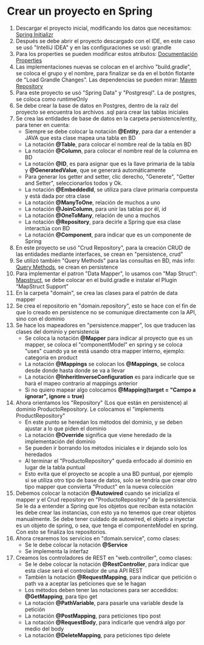 # Crear un proyecto en Spring

1. Descargar el proyecto inicial, modificando los datos que necesitamos: [Spring Initializr](https://start.spring.io/)
2. Después se debe abrir el proyecto descargado con el IDE, en este caso se usó "IntelliJ IDEA" y en las configuraciones se usó: grandle
3. Para los properties se pueden modificar estos atributos: [Documentación Properties](https://docs.spring.io/spring-boot/docs/current/reference/html/application-properties.html)
4. Las implementaciones nuevas se colocan en el archivo "build.gradle", se coloca el grupo y el nombre, para finalizar se da en el botón flotante de "Load Grandle Changes". Las dependencias se pueden mirar: [Maven Repository](https://mvnrepository.com/)
5. Para este proyecto se usó "Spring Data" y "Postgresql". La de postgres, se coloca como runtimeOnly
6. Se debe crear la base de datos en Postgres, dentro de la raíz del proyecto se encuentra los archivos .sql para crear las tablas iniciales
7. Se crea las entidades de base de datos en la carpeta persistence/entity, para tener en cuenta:
   - Siempre se debe colocar la notación **@Entity**, para dar a entender a JAVA que esta clase mapea una tabla en BD
   - La notación **@Table**, para colocar el nombre real de la tabla en BD
   - La notación **@Column**, para colocar el nombre real de la columna en BD
   - La notación **@ID**, es para asignar que es la llave primaria de la tabla y **@GeneratedValue**, que se generará automáticamente
   - Para generar los getter and setter, clic derecho, "Generete", "Getter and Setter", seleccionarlos todos y Ok.
   - La notación **@EmbeddedId**, se utiliza para clave primaria compuesta y está dada por otra clase 
   - La notación **@ManyToOne**, relación de muchos a uno
   - La notación **@JoinColumn**, para unir las tablas por él, id
   - La notación **@OneToMany**, relación de uno a muchos
   - La notación **@Repository**, para decirle a Spring que esa clase interactúa con BD
   - La notación **@Component**, para indicar que es un componente de Spring
8. En este proyecto se usó "Crud Repository", para la creación CRUD de las entidades mediante interfaces, se crean en "persistence, crud"
9. Se utilizó también "Query Methods" para las consultas en BD, más info: [Query Methods](https://docs.spring.io/spring-data/jpa/docs/current/reference/html/#jpa.query-methods), se crean en persistence
10. Para implementar el patron "Data Mapper", lo usamos con "Map Struct": [Mapstruct](https://mapstruct.org/documentation/installation/), se debe colocar en el build.gradle e instalar el Plugin “MapStruct Support”
11. En la carpeta "domain", se crea las clases para el patrón de data mapper
12. Se crea el repositorio en "domain.repository", esto se hace con el fin de que lo creado en persistence no se comunique directamente con la API, sino con el dominio
13. Se hace los mapeadores en "persistence.mapper", los que traducen las clases del dominio y persistencia
    - Se coloca la notación **@Mapper** para indicar al proyecto que es un mapper, se coloca el "componentModel" en spring y se coloca "uses" cuando ya se está usando otra mapper interno, ejemplo: categoria en product
    - La notación **@Mappings** se colocan los **@Mappings**, se coloca desde donde hasta donde se va a llevar
    - La notación **@InheritInverseConfiguration** es para indicarle que se hará el mapeo contrario al mappings anterior
    - Si no quiero mapear algo colocamos **@Mapping(target = "Campo a ignorar", ignore = true)**
14. Ahora orientamos los "Repository" (Los que están en persistence) al dominio ProductoRepository. Le colocamos el "implements ProductRepository"
    - En este punto se heredan los métodos del dominio, y se deben ajustar a lo que piden el dominio
    - La notación **@Override** significa que viene heredado de la implementación del dominio
    - Se pueden ir borrando los métodos iniciales e ir dejando solo los heredados
    - Al terminar el "ProductoRepository" queda enfocado al dominio en lugar de la tabla puntual
    - Esto evita que el proyecto se acople a una BD puntual, por ejemplo si se utiliza otro tipo de base de datos, solo se tendría que crear otro tipo mapper que convierta "Product" en la nueva colección
15. Debemos colocar la notación **@Autowired** cuando se inicializa el mapper y el Crud repository en "ProductoRepository" de la persistencia. Se le da a entender a Spring que los objetos que reciban esta notación les debe crear las instancias, con esto ya no tenemos que crear objetos manualmente. Se debe tener cuidado de autowired, el objeto a inyectar es un objeto de spring, o sea, que tenga el componenteModel en spring. Con esto se finaliza los repositorios.
16. Ahora crearemos los servicios en "domain.service", como clases:
    - Se le debe colocar la notación **@Service**
    - Se implementa la interfaz
17. Creamos los controladores de REST en "web.controller", como clases:
    - Se le debe colocar la notación **@RestController**, para indicar que esta clase será el controlador de una API REST
    - También la notación **@RequestMapping**, para indicar que petición o path va a aceptar las peticiones que se le hagan
    - Los métodos deben tener las notaciones para ser accedidos: **@GetMapping**, para tipo get
    - La notación **@PathVariable**, para pasarle una variable desde la petición
    - La notación **@PostMapping**, para peticiones tipo post
    - La notación **@RequestBody**, para indicarle que vendrá algo por medio del body
    - La notación **@DeleteMapping**, para peticiones tipo delete
